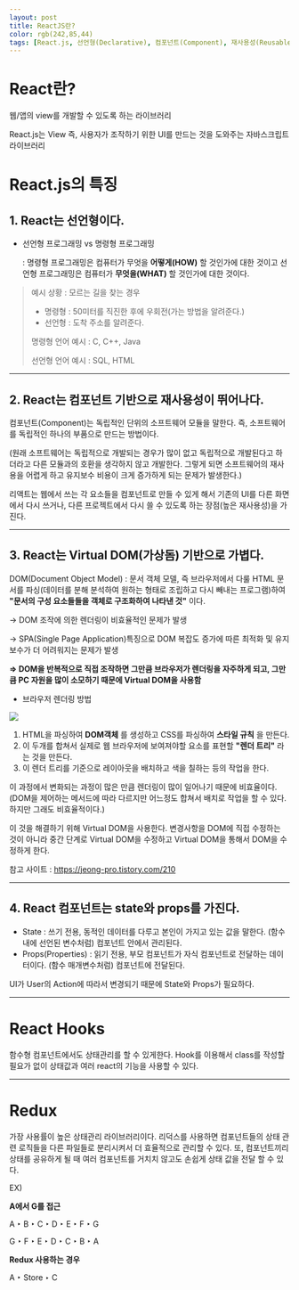 ```yaml
---
layout: post
title: ReactJS란?
color: rgb(242,85,44)
tags: [React.js, 선언형(Declarative), 컴포넌트(Component), 재사용성(Reusable), 가상돔(Virtual DOM)]
---
```


# React란?
웹/앱의 view를 개발할 수 있도록 하는 라이브러리

React.js는 View 즉, 사용자가 조작하기 위한 UI를 만드는 것을 도와주는 자바스크립트 라이브러리

# React.js의 특징

## 1. React는 선언형이다.

- 선언형 프로그래밍 vs 명령형 프로그래밍

    : 명령형 프로그래밍은 컴퓨터가 무엇을 __어떻게(HOW)__ 할 것인가에 대한 것이고 선언형 프로그래밍은 컴퓨터가 __무엇을(WHAT)__ 할 것인가에 대한 것이다.

>예시 상황 : 모르는 길을 찾는 경우
> - 명령형 : 50미터를 직진한 후에 우회전(가는 방법을 알려준다.)
> - 선언형 : 도착 주소를 알려준다.
>
> 명령형 언어 예시 : C, C++, Java
>
> 선언형 언어 예시 : SQL, HTML

- - -

## 2. React는 컴포넌트 기반으로 재사용성이 뛰어나다.

컴포넌트(Component)는 독립적인 단위의 소프트웨어 모듈을 말한다. 즉, 소프트웨어를 독립적인 하나의 부품으로 만드는 방법이다.

(원래 소프트웨어는 독립적으로 개발되는 경우가 많이 없고 독립적으로 개발된다고 하더라고 다른 모듈과의 호환을 생각하지 않고 개발한다. 그렇게 되면 소프트웨어의 재사용을 어렵게 하고 유지보수 비용이 크게 증가하게 되는 문제가 발생한다.)

리액트는 웹에서 쓰는 각 요소들을 컴포넌트로 만들 수 있게 해서 기존의 UI를 다른 화면에서 다시 쓰거나, 다른 프로젝트에서 다시 쓸 수 있도록 하는 장점(높은 재사용성)을 가진다.
 
- - -

## 3. React는 Virtual DOM(가상돔) 기반으로 가볍다.

DOM(Document Object Model) : 문서 객체 모델, 즉 브라우저에서 다룰 HTML 문서를 파싱(데이터를 분해 분석하여 원하는 형태로 조립하고 다시 빼내는 프로그램)하여 __"문서의 구성 요소들들을 객체로 구조화하여 나타낸 것"__ 이다.

-> DOM 조작에 의한 렌더링이 비효율적인 문제가 발생

-> SPA(Single Page Application)특징으로 DOM 복잡도 증가에 따른 최적화 및 유지 보수가 더 어려워지는 문제가 발생

__=> DOM을 반복적으로 직접 조작하면 그만큼 브라우저가 렌더링을 자주하게 되고, 그만큼 PC 자원을 많이 소모하기 때문에 Virtual DOM을 사용함__

- 브라우저 렌더링 방법

<img src="../../../assets/img/posts/BrowserRendering.png">

1. HTML을 파싱하여 __DOM객체__ 를 생성하고 CSS를 파싱하여 __스타일 규칙__ 을 만든다.
2. 이 두개를 합쳐서 실제로 웹 브라우저에 보여져야할 요소를 표현할 __"렌더 트리"__ 라는 것을 만든다.
3. 이 렌더 트리를 기준으로 레이아웃을 배치하고 색을 칠하는 등의 작업을 한다.

이 과정에서 변화되는 과정이 많은 만큼 렌더링이 많이 일어나기 때문에 비효율이다. (DOM을 제어하는 메서드에 따라 다르지만 어느정도 합쳐서 배치로 작업을 할 수 있다. 하지만 그래도 비효율적이다.)

이 것을 해결하기 위해 Virtual DOM을 사용한다. 변경사항을 DOM에 직접 수정하는 것이 아니라 중간 단계로 Virtual DOM을 수정하고 Virtual DOM을 통해서 DOM을 수정하게 한다. 

참고 사이트 : https://jeong-pro.tistory.com/210

- - -

## 4. React 컴포넌트는 state와 props를 가진다.

- State : 쓰기 전용, 동적인 데이터를 다루고 본인이 가지고 있는 값을 말한다. (함수 내에 선언된 변수처럼) 컴포넌트 안에서 관리된다.
- Props(Properties) : 읽기 전용, 부모 컴포넌트가 자식 컴포넌트로 전달하는 데이터이다. (함수 매개변수처럼) 컴포넌트에 전달된다.

UI가 User의 Action에 따라서 변경되기 때문에 State와 Props가 필요하다.

- - -

# React Hooks
함수형 컴포넌트에서도 상태관리를 할 수 있게한다. Hook를 이용해서 class를 작성할 필요가 없이 상태값과 여러 react의 기능을 사용할 수 있다.

- - -

# Redux
가장 사용률이 높은 상태관리 라이브러리이다. 리덕스를 사용하면 컴포넌트들의 상태 관련 로직들을 다른 파일들로 분리시켜서 더 효율적으로 관리할 수 있다. 또, 컴포넌트끼리 상태를 공유하게 될 때 여러 컴포넌트를 거치치 않고도 손쉽게 상태 값을 전달 할 수 있다.

EX)

__A에서 G를 접근__

A ‣ B ‣ C ‣ D ‣ E ‣ F ‣ G​

G ‣ F ‣ E ‣ D ‣ C ‣ B ‣ A​

__Redux 사용하는 경우__

A ‣ Store ‣ C